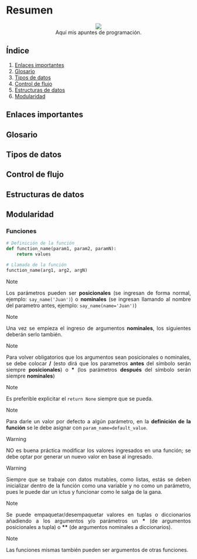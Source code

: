# Resumen

<div align=center>
<img src="https://media3.giphy.com/media/v1.Y2lkPTc5MGI3NjExMmswYzNmeWVtaDY2b3p6ajBoMXh6NHNtbWp0bGJncGhkNG13NzE1ayZlcD12MV9pbnRlcm5hbF9naWZfYnlfaWQmY3Q9Zw/lgaHEvyUjdHY4/giphy.gif"/>
<br>
Aquí mis apuntes de programación.
</div>

<div align=justify>

## Índice

1. [Enlaces importantes](#enlaces-importantes)
2. [Glosario](#glosario)
3. [Tipos de datos](#tipos-de-datos)
4. [Control de flujo](#control-de-flujo)
5. [Estructuras de datos](#estructuras-de-datos)
6. [Modularidad](#modularidad)

## Enlaces importantes

## Glosario

## Tipos de datos

## Control de flujo

## Estructuras de datos

## Modularidad

### Funciones

```py
# Definición de la función
def function_name(param1, param2, paramN):
    return values

# Llamada de la función
function_name(arg1, arg2, argN)
```
> [!NOTE]
> Los parámetros pueden ser __posicionales__ (se ingresan de forma normal, ejemplo: `say_name('Juan')`) o __nominales__ (se ingresan llamando al nombre del parametro antes, ejemplo: `say_name(name='Juan')`)

> [!NOTE]
> Una vez se empieza el ingreso de argumentos __nominales__, los siguientes deberán serlo también.

> [!NOTE]
> Para volver obligatorios que los argumentos sean posicionales o nominales, se debe colocar __/__ (esto dirá que los parametros __antes__ del símbolo serán siempre __posicionales__) o __*__ (los parámetros __después__ del símbolo serán siempre __nominales__)

> [!NOTE]
> Es preferible explicitar el `return None` siempre que se pueda.

> [!NOTE]
> Para darle un valor por defecto a algún parámetro, en la __definición de la función__ se le debe asignar con `param_name=default_value`.

> [!WARNING]
> NO es buena práctica modificar los valores ingresados en una función; se debe optar por generar un nuevo valor en base al ingresado.

> [!WARNING]
> Siempre que se trabaje con datos mutables, como listas, estás se deben inicializar dentro de la función como una variable y no como un parámetro, pues le puede dar un ictus y funcionar como le salga de la gana.

> [!NOTE]
> Se puede empaquetar/desempaquetar valores en tuplas o diccionarios añadiendo a los argumentos y/o parámetros un __*__ (de argumentos posicionales a tupla) o __**__ (de argumentos nominales a diccionarios).

> [!NOTE]
> Las funciones mismas también pueden ser argumentos de otras funciones.

</div>

</div>